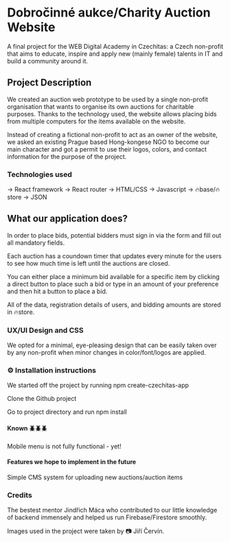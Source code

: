 # Dobročinné aukce/Charity Auction Website

A final project for the WEB Digital Academy in Czechitas: a Czech non-profit that aims to educate, inspire and apply new (mainly female) talents in IT and build a community around it.

## Project Description

We created an auction web prototype to be used by a single non-profit organisation that wants to organise its own auctions for charitable purposes. Thanks to the technology used, the website allows placing bids from multiple computers for the items available on the website.

Instead of creating a fictional non-profit to act as an owner of the website, we asked an existing Prague based Hong-kongese NGO to become our main character and got a permit to use their logos, colors, and contact information for the purpose of the project.

### Technologies used

-> React framework
-> React router
-> HTML/CSS
-> Javascript
-> 🔥base/🔥store
-> JSON

## What our application does?

In order to place bids, potential bidders must sign in via the form and fill out all mandatory fields.

Each auction has a coundown timer that updates every minute for the users to see how much time is left until the auctions are closed.

You can either place a minimum bid available for a specific item by clicking a direct button to place such a bid or type in an amount of your preference and then hit a button to place a bid.

All of the data, registration details of users, and bidding amounts are stored in 🔥store.

### UX/UI Design and CSS

We opted for a minimal, eye-pleasing design that can be easily taken over by any non-profit when minor changes in color/font/logos are applied.

### ⚙️ Installation instructions

We started off the project by running npm create-czechitas-app

Clone the Github project

Go to project directory and run npm install

#### Known 🪲🪲🪲

Mobile menu is not fully functional - yet!

#### Features we hope to implement in the future

Simple CMS system for uploading new auctions/auction items

### Credits

The bestest mentor Jindřich Máca who contributed to our little knowledge of backend immensely and helped us run Firebase/Firestore smoothly.

Images used in the project were taken by 📷 Jiří Červín.
